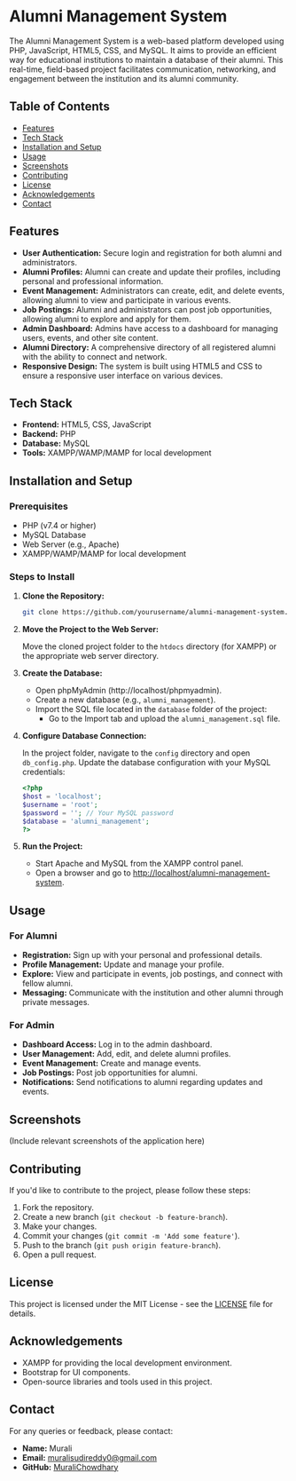 # Alumni Management System

The Alumni Management System is a web-based platform developed using PHP, JavaScript, HTML5, CSS, and MySQL. It aims to provide an efficient way for educational institutions to maintain a database of their alumni. This real-time, field-based project facilitates communication, networking, and engagement between the institution and its alumni community.

## Table of Contents

- [Features](#features)
- [Tech Stack](#tech-stack)
- [Installation and Setup](#installation-and-setup)
- [Usage](#usage)
- [Screenshots](#screenshots)
- [Contributing](#contributing)
- [License](#license)
- [Acknowledgements](#acknowledgements)
- [Contact](#contact)

## Features

- **User Authentication:** Secure login and registration for both alumni and administrators.
- **Alumni Profiles:** Alumni can create and update their profiles, including personal and professional information.
- **Event Management:** Administrators can create, edit, and delete events, allowing alumni to view and participate in various events.
- **Job Postings:** Alumni and administrators can post job opportunities, allowing alumni to explore and apply for them.
- **Admin Dashboard:** Admins have access to a dashboard for managing users, events, and other site content.
- **Alumni Directory:** A comprehensive directory of all registered alumni with the ability to connect and network.
- **Responsive Design:** The system is built using HTML5 and CSS to ensure a responsive user interface on various devices.

## Tech Stack

- **Frontend:** HTML5, CSS, JavaScript
- **Backend:** PHP
- **Database:** MySQL
- **Tools:** XAMPP/WAMP/MAMP for local development

## Installation and Setup

### Prerequisites

- PHP (v7.4 or higher)
- MySQL Database
- Web Server (e.g., Apache)
- XAMPP/WAMP/MAMP for local development

### Steps to Install

1. **Clone the Repository:**
    ```bash
    git clone https://github.com/yourusername/alumni-management-system.git
    ```

2. **Move the Project to the Web Server:**

    Move the cloned project folder to the `htdocs` directory (for XAMPP) or the appropriate web server directory.

3. **Create the Database:**

    - Open phpMyAdmin (http://localhost/phpmyadmin).
    - Create a new database (e.g., `alumni_management`).
    - Import the SQL file located in the `database` folder of the project:
        - Go to the Import tab and upload the `alumni_management.sql` file.

4. **Configure Database Connection:**

    In the project folder, navigate to the `config` directory and open `db_config.php`. Update the database configuration with your MySQL credentials:
    ```php
    <?php
    $host = 'localhost';
    $username = 'root';
    $password = ''; // Your MySQL password
    $database = 'alumni_management';
    ?>
    ```

5. **Run the Project:**

    - Start Apache and MySQL from the XAMPP control panel.
    - Open a browser and go to [http://localhost/alumni-management-system](http://localhost/alumni-management-system).

## Usage

### For Alumni

- **Registration:** Sign up with your personal and professional details.
- **Profile Management:** Update and manage your profile.
- **Explore:** View and participate in events, job postings, and connect with fellow alumni.
- **Messaging:** Communicate with the institution and other alumni through private messages.

### For Admin

- **Dashboard Access:** Log in to the admin dashboard.
- **User Management:** Add, edit, and delete alumni profiles.
- **Event Management:** Create and manage events.
- **Job Postings:** Post job opportunities for alumni.
- **Notifications:** Send notifications to alumni regarding updates and events.

## Screenshots

(Include relevant screenshots of the application here)

## Contributing

If you'd like to contribute to the project, please follow these steps:

1. Fork the repository.
2. Create a new branch (`git checkout -b feature-branch`).
3. Make your changes.
4. Commit your changes (`git commit -m 'Add some feature'`).
5. Push to the branch (`git push origin feature-branch`).
6. Open a pull request.

## License

This project is licensed under the MIT License - see the [LICENSE](LICENSE) file for details.

## Acknowledgements

- XAMPP for providing the local development environment.
- Bootstrap for UI components.
- Open-source libraries and tools used in this project.

## Contact

For any queries or feedback, please contact:

- **Name:** Murali
- **Email:** [muralisudireddy0@gmail.com](mailto:muralisudireddy0@gmail.com)
- **GitHub:** [MuraliChowdhary](https://github.com/Muralichowdhary)

